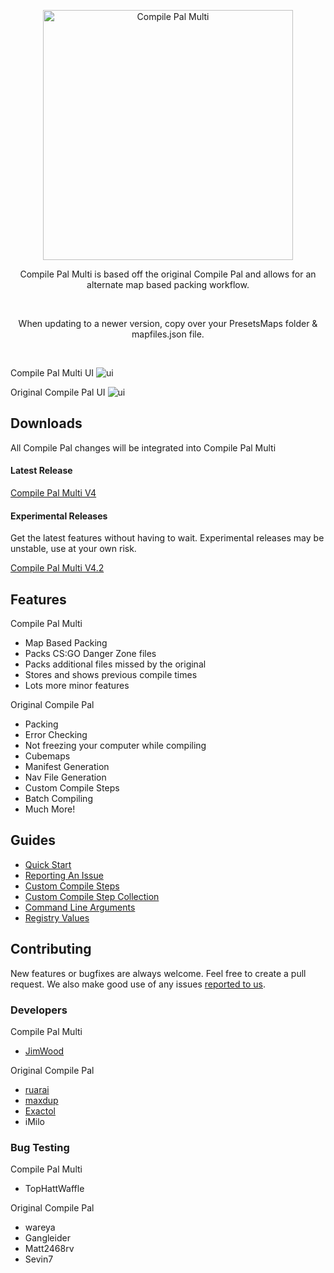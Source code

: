 <p align="center">
	<img
		alt="Compile Pal Multi"
		src="http://i.imgur.com/jPEig83.png"
		width="400"
	/>
</p>

<p align="center">Compile Pal Multi is based off the original Compile Pal and allows for an alternate map based packing workflow.</p>
<br/>
<p align="center">When updating to a newer version, copy over your PresetsMaps folder & mapfiles.json file.</p>
<br/>

Compile Pal Multi UI
![ui](https://i.imgur.com/n3llzSS.png)

Original Compile Pal UI
![ui](https://i.imgur.com/DvAVPeR.png)


## Downloads
All Compile Pal changes will be integrated into Compile Pal Multi

#### Latest Release

[Compile Pal Multi V4](https://github.com/JamesT-W/CompilePal/releases/latest)

#### Experimental Releases
Get the latest features without having to wait. Experimental releases may be unstable, use at your own risk.

[Compile Pal Multi V4.2](https://github.com/JamesT-W/CompilePal/releases/tag/v004.2)


## Features
Compile Pal Multi
* Map Based Packing
* Packs CS:GO Danger Zone files
* Packs additional files missed by the original
* Stores and shows previous compile times
* Lots more minor features

Original Compile Pal
* Packing
* Error Checking
* Not freezing your computer while compiling
* Cubemaps
* Manifest Generation
* Nav File Generation
* Custom Compile Steps
* Batch Compiling
* Much More!

## Guides
* [Quick Start](Guides/QuickStart.md)
* [Reporting An Issue](Guides/Issues.md)
* [Custom Compile Steps](Guides/Custom.md)
* [Custom Compile Step Collection](Guides/CustomCollection.md)
* [Command Line Arguments](Guides/CMDArgs.md)
* [Registry Values](Guides/Registry.md)

## Contributing

New features or bugfixes are always welcome. Feel free to create a pull request. We also make good use of any issues [reported to us](https://github.com/JamesT-W/CompilePal/issues).

### Developers
Compile Pal Multi
- [JimWood](https://github.com/JamesT-W)

Original Compile Pal
- [ruarai](https://github.com/ruarai)
- [maxdup](https://github.com/maxdup)
- [Exactol](https://github.com/Exactol)
- iMilo


### Bug Testing
Compile Pal Multi
- TopHattWaffle

Original Compile Pal
- wareya
- Gangleider 
- Matt2468rv 
- Sevin7 
